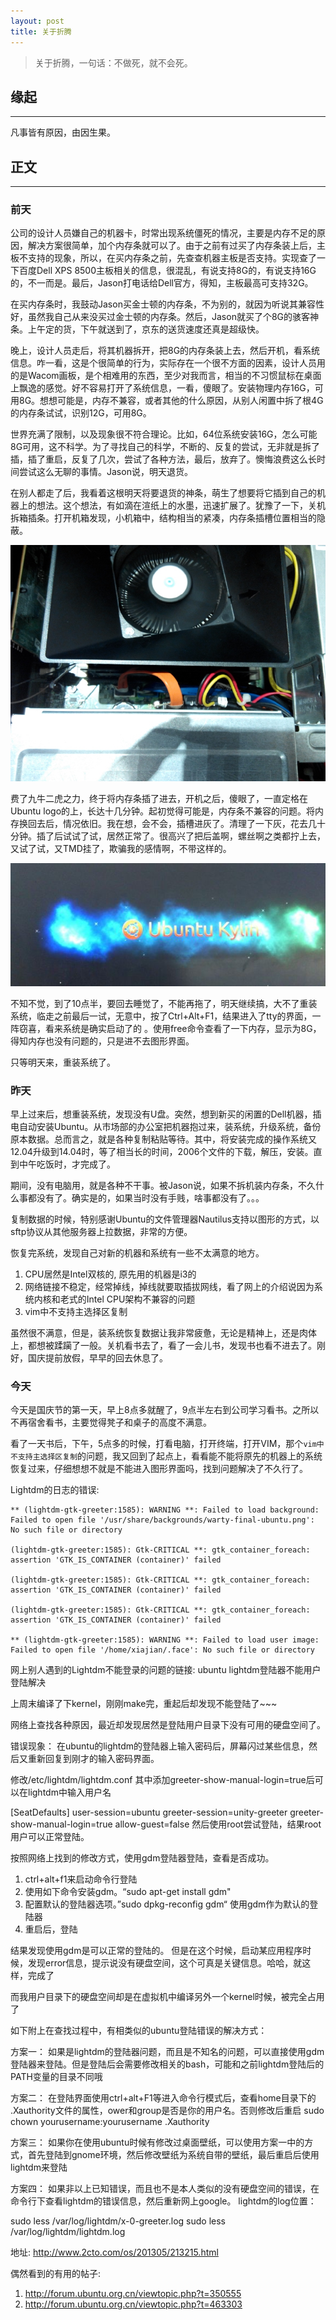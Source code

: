 ```yaml
---
layout: post
title: 关于折腾
---
```


> 关于折腾，一句话：不做死，就不会死。

## 缘起
----

凡事皆有原因，由因生果。

## 正文
----

### 前天

公司的设计人员嫌自己的机器卡，时常出现系统僵死的情况，主要是内存不足的原因，解决方案很简单，加个内存条就可以了。由于之前有过买了内存条装上后，主板不支持的现象，所以，在买内存条之前，先查查机器主板是否支持。实现查了一下百度Dell XPS 8500主板相关的信息，很混乱，有说支持8G的，有说支持16G的，不一而是。最后，Jason打电话给Dell官方，得知，主板最高可支持32G。

在买内存条时，我鼓动Jason买金士顿的内存条，不为别的，就因为听说其兼容性好，虽然我自己从来没买过金士顿的内存条。然后，Jason就买了个8G的骇客神条。上午定的货，下午就送到了，京东的送货速度还真是超级快。

晚上，设计人员走后，将其机器拆开，把8G的内存条装上去，然后开机，看系统信息。咋一看，这是个很简单的行为，实际存在一个很不方面的因素，设计人员用的是Wacom画板，是个相难用的东西，至少对我而言，相当的不习惯鼠标在桌面上飘逸的感觉。好不容易打开了系统信息，一看，傻眼了。安装物理内存16G，可用8G。想想可能是，内存不兼容，或者其他的什么原因，从别人闲置中拆了根4G的内存条试试，识别12G，可用8G。

世界充满了限制，以及现象很不符合理论。比如，64位系统安装16G，怎么可能8G可用，这不科学。为了寻找自己的科学，不断的、反复的尝试，无非就是拆了插，插了重启，反复了几次，尝试了各种方法，最后，放弃了。懊悔浪费这么长时间尝试这么无聊的事情。Jason说，明天退货。

在别人都走了后，我看着这根明天将要退货的神条，萌生了想要将它插到自己的机器上的想法。这个想法，有如滴在渲纸上的水墨，迅速扩展了。犹豫了一下，关机拆箱插条。打开机箱发现，小机箱中，结构相当的紧凑，内存条插槽位置相当的隐蔽。

<div class="site-avatar">
  <img src="assets/images/machine.jpg">
</div> 

费了九牛二虎之力，终于将内存条插了进去，开机之后，傻眼了，一直定格在Ubuntu logo的上，长达十几分钟。起初觉得可能是，内存条不兼容的问题。将内存换回去后，情况依旧。我在想，会不会，插槽进灰了。清理了一下灰，花去几十分钟。插了后试试了试，居然正常了。很高兴了把后盖啊，螺丝啊之类都拧上去，又试了试，又TMD挂了，欺骗我的感情啊，不带这样的。

<div class="site-avatar">
  <img src="assets/images/ubuntu_logo.jpg">
</div> 

不知不觉，到了10点半，要回去睡觉了，不能再拖了，明天继续搞，大不了重装系统，临走之前最后一试，无意中，按了Ctrl+Alt+F1，结果进入了tty的界面，一阵窃喜，看来系统是确实启动了的 。使用free命令查看了一下内存，显示为8G，得知内存也没有问题的，只是进不去图形界面。

只等明天来，重装系统了。

### 昨天

早上过来后，想重装系统，发现没有U盘。突然，想到新买的闲置的Dell机器，插电自动安装Ubuntu。从市场部的办公室把机器抱过来，装系统，升级系统，备份原本数据。总而言之，就是各种复制粘贴等待。其中，将安装完成的操作系统又12.04升级到14.04时，等了相当长的时间，2006个文件的下载，解压，安装。直到中午吃饭时，才完成了。

期间，没有电脑用，就是各种不干事。被Jason说，如果不拆机装内存条，不久什么事都没有了。确实是的，如果当时没有手贱，啥事都没有了。。。

复制数据的时候，特别感谢Ubuntu的文件管理器Nautilus支持以图形的方式，以sftp协议从其他服务器上拉数据，非常的方便。

恢复完系统，发现自己对新的机器和系统有一些不太满意的地方。 

1. CPU居然是Intel双核的, 原先用的机器是i3的
2. 网络链接不稳定，经常掉线，掉线就要取插拔网线，看了网上的介绍说因为系统内核和老式的Intel CPU架构不兼容的问题
3. vim中不支持主选择区复制

虽然很不满意，但是，装系统恢复数据让我非常疲惫，无论是精神上，还是肉体上，都想被蹂躏了一般。关机看书去了，看了一会儿书，发现书也看不进去了。刚好，国庆提前放假，早早的回去休息了。

### 今天

今天是国庆节的第一天，早上8点多就醒了，9点半左右到公司学习看书。之所以不再宿舍看书，主要觉得凳子和桌子的高度不满意。

看了一天书后，下午，5点多的时候，打看电脑，打开终端，打开VIM，那个`vim中不支持主选择区复制`的问题，我又回到了起点上，看看能不能将原先的机器上的系统恢复过来，仔细想想不就是不能进入图形界面吗，找到问题解决了不久行了。

Lightdm的日志的错误:

    ** (lightdm-gtk-greeter:1585): WARNING **: Failed to load background: Failed to open file '/usr/share/backgrounds/warty-final-ubuntu.png': No such file or directory

    (lightdm-gtk-greeter:1585): Gtk-CRITICAL **: gtk_container_foreach: assertion 'GTK_IS_CONTAINER (container)' failed

    (lightdm-gtk-greeter:1585): Gtk-CRITICAL **: gtk_container_foreach: assertion 'GTK_IS_CONTAINER (container)' failed

    (lightdm-gtk-greeter:1585): Gtk-CRITICAL **: gtk_container_foreach: assertion 'GTK_IS_CONTAINER (container)' failed

    ** (lightdm-gtk-greeter:1585): WARNING **: Failed to load user image: Failed to open file '/home/xiajian/.face': No such file or directory


 网上别人遇到的Lightdm不能登录的问题的链接: 
 ubuntu lightdm登陆器不能用户登陆解决
  
 上周末编译了下kernel，刚刚make完，重起后却发现不能登陆了~~~
  
 网络上查找各种原因，最近却发现居然是登陆用户目录下没有可用的硬盘空间了。
  
 错误现象：
 在ubuntu的lightdm的登陆器上输入密码后，屏幕闪过某些信息，然后又重新回复到刚才的输入密码界面。
  
 修改/etc/lightdm/lightdm.conf
 其中添加greeter-show-manual-login=true后可以在lightdm中输入用户名
  
 [SeatDefaults]
 user-session=ubuntu
 greeter-session=unity-greeter
 greeter-show-manual-login=true
 allow-guest=false
 然后使用root尝试登陆，结果root用户可以正常登陆。
  
 按照网络上找到的修改方式，使用gdm登陆器登陆，查看是否成功。
 1. ctrl+alt+f1来启动命令行登陆
 2. 使用如下命令安装gdm。“sudo apt-get install gdm"
 3. 配置默认的登陆器选项。”sudo dpkg-reconfig gdm“ 使用gdm作为默认的登陆器
 4. 重启后，登陆
  
 结果发现使用gdm是可以正常的登陆的。
 但是在这个时候，启动某应用程序时候，发现error信息，提示说没有硬盘空间，这个可真是关键信息。哈哈，就这样，完成了
  
 而我用户目录下的硬盘空间却是在虚拟机中编译另外一个kernel时候，被完全占用了
  
 如下附上在查找过程中，有相类似的ubuntu登陆错误的解决方式：
  
 方案一：
 如果是lightdm的登陆器问题，而且是不知名的问题，可以直接使用gdm登陆器来登陆。但是登陆后会需要修改相关的bash，可能和之前lightdm登陆后的PATH变量的目录不同哦
  
 方案二：
 在登陆界面使用ctrl+alt+F1等进入命令行模式后，查看home目录下的 .Xauthority文件的属性，ower和group是否是你的用户名。否则修改后重启
 sudo chown yourusername:yourusername .Xauthority
  
 方案三：
 如果你在使用ubuntu时候有修改过桌面壁纸，可以使用方案一中的方式，首先登陆到gnome环境，然后修改壁纸为系统自带的壁纸，最后重启后使用lightdm来登陆
  
 方案四：
 如果非以上已知错误，而且也不是本人类似的没有硬盘空间的错误，在命令行下查看lightdm的错误信息，然后重新网上google。
 lightdm的log位置：
  
 sudo less /var/log/lightdm/x-0-greeter.log
 sudo less /var/log/lightdm/lightdm.log

地址: http://www.2cto.com/os/201305/213215.html

 偶然看到的有用的帖子: 
 1. http://forum.ubuntu.org.cn/viewtopic.php?t=350555
 2. http://forum.ubuntu.org.cn/viewtopic.php?t=463303


